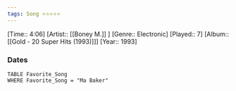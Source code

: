 ```yaml
---
tags: Song ⭐⭐⭐⭐⭐ 
---
```

[Time:: 4:06]
[Artist:: [[Boney M.]] ]
[Genre:: Electronic]
[Played:: 7]
[Album:: [[Gold - 20 Super Hits (1993)]]]
[Year:: 1993]
### Dates
````dataview
TABLE Favorite_Song
WHERE Favorite_Song = "Ma Baker"
````
